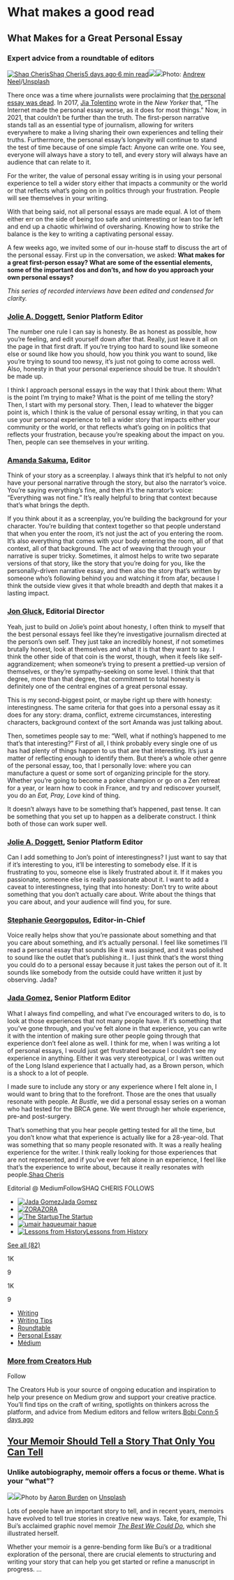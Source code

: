 # What makes a good read

## **What Makes for a Great Personal Essay** <span id="e4c7"></span>

### Expert advice from a roundtable of editors <span id="6801"></span>

[![Shaq Cheris](https://miro.medium.com/fit/c/34/34/1*0nMdeMUOKv1dCwg3n2QmAw.jpeg)](https://shaq.medium.com/?source=post_page-----d408e2858ae6--------------------------------)[Shaq Cheris](https://shaq.medium.com/?source=post_page-----d408e2858ae6--------------------------------)[5 days ago·6 min read](https://medium.com/creators-hub/what-makes-for-a-great-personal-essay-d408e2858ae6?source=post_page-----d408e2858ae6--------------------------------)![](https://miro.medium.com/max/36/0*83vm6yitQfVfP2jX?q=20)![](https://miro.medium.com/max/7290/0*83vm6yitQfVfP2jX)Photo: [Andrew Neel](https://unsplash.com/@andrewtneel?utm_source=medium&utm_medium=referral)/[Unsplash](https://unsplash.com/?utm_source=medium&utm_medium=referral)

There once was a time where journalists were proclaiming that [the personal essay was dead](https://www.newyorker.com/culture/jia-tolentino/the-personal-essay-boom-is-over). In 2017, [Jia Tolentino](https://www.newyorker.com/contributors/jia-tolentino) wrote in the _New Yorker_ that, “The Internet made the personal essay worse, as it does for most things.” Now, in 2021, that couldn’t be further than the truth. The first-person narrative stands tall as an essential type of journalism, allowing for writers everywhere to make a living sharing their own experiences and telling their truths. Furthermore, the personal essay’s longevity will continue to stand the test of time because of one simple fact: Anyone can write one. You see, everyone will always have a story to tell, and every story will always have an audience that can relate to it.

For the writer, the value of personal essay writing is in using your personal experience to tell a wider story either that impacts a community or the world or that reflects what’s going on in politics through your frustration. People will see themselves in your writing.

With that being said, not all personal essays are made equal. A lot of them either err on the side of being too safe and uninteresting or lean too far left and end up a chaotic whirlwind of oversharing. Knowing how to strike the balance is the key to writing a captivating personal essay.

A few weeks ago, we invited some of our in-house staff to discuss the art of the personal essay. First up in the conversation, we asked: **What makes for a great first-person essay? What are some of the essential elements, some of the important dos and don’ts, and how do you approach your own personal essays?**

_This series of recorded interviews have been edited and condensed for clarity._

### [Jolie A. Doggett](https://medium.com/u/c1d6cfdf715a?source=post_page-----d408e2858ae6--------------------------------), Senior Platform Editor <span id="7717"></span>

The number one rule I can say is honesty. Be as honest as possible, how you’re feeling, and edit yourself down after that. Really, just leave it all on the page in that first draft. If you’re trying too hard to sound like someone else or sound like how you should, how you think you want to sound, like you’re trying to sound too newsy, it’s just not going to come across well. Also, honesty in that your personal experience should be true. It shouldn’t be made up.

I think I approach personal essays in the way that I think about them: What is the point I’m trying to make? What is the point of me telling the story? Then, I start with my personal story. Then, I lead to whatever the bigger point is, which I think is the value of personal essay writing, in that you can use your personal experience to tell a wider story that impacts either your community or the world, or that reflects what’s going on in politics that reflects your frustration, because you’re speaking about the impact on you. Then, people can see themselves in your writing.

### [Amanda Sakuma](https://medium.com/u/64c815bd98e4?source=post_page-----d408e2858ae6--------------------------------), Editor <span id="b01a"></span>

Think of your story as a screenplay. I always think that it’s helpful to not only have your personal narrative through the story, but also the narrator’s voice. You’re saying everything’s fine, and then it’s the narrator’s voice: “Everything was not fine.” It’s really helpful to bring that context because that’s what brings the depth.

If you think about it as a screenplay, you’re building the background for your character. You’re building that context together so that people understand that when you enter the room, it’s not just the act of you entering the room. It’s also everything that comes with your body entering the room, all of that context, all of that background. The act of weaving that through your narrative is super tricky. Sometimes, it almost helps to write two separate versions of that story, like the story that you’re doing for you, like the personally-driven narrative essay, and then also the story that’s written by someone who’s following behind you and watching it from afar, because I think the outside view gives it that whole breadth and depth that makes it a lasting impact.

### [Jon Gluck](https://medium.com/u/c40368eb8edc?source=post_page-----d408e2858ae6--------------------------------), Editorial Director <span id="b34c"></span>

Yeah, just to build on Jolie’s point about honesty, I often think to myself that the best personal essays feel like they’re investigative journalism directed at the person’s own self. They just take an incredibly honest, if not sometimes brutally honest, look at themselves and what it is that they want to say. I think the other side of that coin is the worst, though, when it feels like self-aggrandizement; when someone’s trying to present a prettied-up version of themselves, or they’re sympathy-seeking on some level. I think that that degree, more than that degree, that commitment to total honesty is definitely one of the central engines of a great personal essay.

This is my second-biggest point, or maybe right up there with honesty: interestingness. The same criteria for that goes into a personal essay as it does for any story: drama, conflict, extreme circumstances, interesting characters, background context of the sort Amanda was just talking about.

Then, sometimes people say to me: “Well, what if nothing’s happened to me that’s that interesting?” First of all, I think probably every single one of us has had plenty of things happen to us that are that interesting. It’s just a matter of reflecting enough to identify them. But there’s a whole other genre of the personal essay, too, that I personally love: where you can manufacture a quest or some sort of organizing principle for the story. Whether you’re going to become a poker champion or go on a Zen retreat for a year, or learn how to cook in France, and try and rediscover yourself, you do an _Eat, Pray, Love_ kind of thing.

It doesn’t always have to be something that’s happened, past tense. It can be something that you set up to happen as a deliberate construct. I think both of those can work super well.

### [Jolie A. Doggett](https://medium.com/u/c1d6cfdf715a?source=post_page-----d408e2858ae6--------------------------------), Senior Platform Editor <span id="381b"></span>

Can I add something to Jon’s point of interestingness? I just want to say that if it’s interesting to you, it’ll be interesting to somebody else. If it is frustrating to you, someone else is likely frustrated about it. If it makes you passionate, someone else is really passionate about it. I want to add a caveat to interestingness, tying that into honesty: Don’t try to write about something that you don’t actually care about. Write about the things that you care about, and your audience will find you, for sure.

### [Stephanie Georgopulos](https://medium.com/u/f86b4ebd8b2a?source=post_page-----d408e2858ae6--------------------------------), Editor-in-Chief <span id="777a"></span>

Voice really helps show that you’re passionate about something and that you care about something, and it’s actually personal. I feel like sometimes I’ll read a personal essay that sounds like it was assigned, and it was polished to sound like the outlet that’s publishing it.. I just think that’s the worst thing you could do to a personal essay because it just takes the person out of it. It sounds like somebody from the outside could have written it just by observing. Jada?

### [Jada Gomez](https://medium.com/u/a8f48d64e71c?source=post_page-----d408e2858ae6--------------------------------), Senior Platform Editor <span id="e13c"></span>

What I always find compelling, and what I’ve encouraged writers to do, is to look at those experiences that not many people have. If it’s something that you’ve gone through, and you’ve felt alone in that experience, you can write it with the intention of making sure other people going through that experience don’t feel alone as well. I think for me, when I was writing a lot of personal essays, I would just get frustrated because I couldn’t see my experience in anything. Either it was very stereotypical, or I was written out of the Long Island experience that I actually had, as a Brown person, which is a shock to a lot of people.

I made sure to include any story or any experience where I felt alone in, I would want to bring that to the forefront. Those are the ones that usually resonate with people. At _Bustle_, we did a personal essay series on a woman who had tested for the BRCA gene. We went through her whole experience, pre-and post-surgery.

That’s something that you hear people getting tested for all the time, but you don’t know what that experience is actually like for a 28-year-old. That was something that so many people resonated with. It was a really healing experience for the writer. I think really looking for those experiences that are not represented, and if you’ve ever felt alone in an experience, I feel like that’s the experience to write about, because it really resonates with people.[Shaq Cheris](https://shaq.medium.com/?source=post_sidebar--------------------------post_sidebar-----------)

Editorial @ MediumFollowSHAQ CHERIS FOLLOWS

- [![Jada Gomez](https://miro.medium.com/fit/c/24/24/1*mmjw6NfFl2rPFSTuXXw2fg.jpeg)](https://jada.medium.com/?source=blogrolls_sidebar-----d408e2858ae6--------------------------------)[Jada Gomez](https://jada.medium.com/?source=blogrolls_sidebar-----d408e2858ae6--------------------------------)
- [![ZORA](https://miro.medium.com/fit/c/24/24/1*4Sybq8pTkkfjqANAw9SiRA.jpeg)](https://zora.medium.com/?source=blogrolls_sidebar-----d408e2858ae6--------------------------------)[ZORA](https://zora.medium.com/?source=blogrolls_sidebar-----d408e2858ae6--------------------------------)
- [![The Startup](https://miro.medium.com/fit/c/24/24/1*pKOfOAOvx-fWzfITATgGRg.jpeg)](https://medium.com/swlh?source=blogrolls_sidebar-----d408e2858ae6--------------------------------)[The Startup](https://medium.com/swlh?source=blogrolls_sidebar-----d408e2858ae6--------------------------------)
- [![umair haque](https://miro.medium.com/fit/c/24/24/1*N3XzP2bucTYwTm8ZmUZkUA.jpeg)](https://medium.com/@umairh?source=blogrolls_sidebar-----d408e2858ae6--------------------------------)[umair haque](https://medium.com/@umairh?source=blogrolls_sidebar-----d408e2858ae6--------------------------------)
- [![Lessons from History](https://miro.medium.com/fit/c/24/24/1*DyMHJ7-6eRZHHUSRHsbg7g.png)](https://medium.com/lessons-from-history?source=blogrolls_sidebar-----d408e2858ae6--------------------------------)[Lessons from History](https://medium.com/lessons-from-history?source=blogrolls_sidebar-----d408e2858ae6--------------------------------)

[See all (82)](https://medium.com/@shaq/following?source=blogrolls_sidebar-----d408e2858ae6--------------------------------)

1K

9

1K

9

- [Writing](https://medium.com/creators-hub/tagged/writing)
- [Writing Tips](https://medium.com/creators-hub/tagged/writing-tips)
- [Roundtable](https://medium.com/creators-hub/tagged/roundtable)
- [Personal Essay](https://medium.com/creators-hub/tagged/personal-essay)
- [Médium](https://medium.com/creators-hub/tagged/m%C3%A9dium)

### [More from Creators Hub](https://medium.com/creators-hub?source=follow_footer-------------------------------------)

Follow

The Creators Hub is your source of ongoing education and inspiration to help your presence on Medium grow and support your creative practice. You’ll find tips on the craft of writing, spotlights on thinkers across the platform, and advice from Medium editors and fellow writers.[Bobi Conn](https://bobiconn.medium.com/?source=follow_footer---------0----------------------------)[·5 days ago](https://medium.com/creators-hub/your-memoir-should-tell-a-story-that-only-you-can-tell-35224bc146a4?source=follow_footer---------0----------------------------)

## [Your Memoir Should Tell a Story That Only You Can Tell](https://medium.com/creators-hub/your-memoir-should-tell-a-story-that-only-you-can-tell-35224bc146a4?source=follow_footer---------0----------------------------) <span id="e541"></span>

### Unlike autobiography, memoir offers a focus or theme. What is your “what”? <span id="4e1c"></span>

[![](https://miro.medium.com/max/36/0*TGxA6kkbYUx-Q3j1?q=20)![](https://miro.medium.com/max/851/0*TGxA6kkbYUx-Q3j1)](https://medium.com/creators-hub/your-memoir-should-tell-a-story-that-only-you-can-tell-35224bc146a4?source=follow_footer---------0----------------------------)Photo by [Aaron Burden](https://unsplash.com/@aaronburden?utm_source=medium&utm_medium=referral) on [Unsplash](https://unsplash.com/?utm_source=medium&utm_medium=referral)

Lots of people have an important story to tell, and in recent years, memoirs have evolved to tell true stories in creative new ways. Take, for example, Thi Bui’s acclaimed graphic novel memoir [_The Best We Could Do_](https://www.abramsbooks.com/product/best-we-could-do_9781419718779/), which she illustrated herself.

Whether your memoir is a genre-bending form like Bui’s or a traditional exploration of the personal, there are crucial elements to structuring and writing your story that can help you get started or refine a manuscript in progress. …
